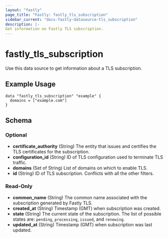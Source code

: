 ```yaml
---
layout: "fastly"
page_title: "Fastly: fastly_tls_subscription"
sidebar_current: "docs-fastly-datasource-tls_subscription"
description: |-
Get information on Fastly TLS subscription.
---
```


# fastly_tls_subscription

Use this data source to get information about a TLS subscription.

## Example Usage

```hcl
data "fastly_tls_subscription" "example" {
  domains = ["example.com"]
}
```
<!-- schema generated by tfplugindocs -->
## Schema

### Optional

- **certificate_authority** (String) The entity that issues and certifies the TLS certificates for the subscription.
- **configuration_id** (String) ID of TLS configuration used to terminate TLS traffic.
- **domains** (Set of String) List of domains on which to enable TLS.
- **id** (String) ID of TLS subscription. Conflicts with all the other filters.

### Read-Only

- **common_name** (String) The common name associated with the subscription generated by Fastly TLS.
- **created_at** (String) Timestamp (GMT) when subscription was created.
- **state** (String) The current state of the subscription. The list of possible states are: `pending`, `processing`, `issued`, and `renewing`.
- **updated_at** (String) Timestamp (GMT) when subscription was last updated.
